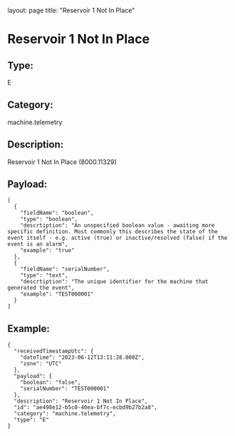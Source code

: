 layout: page
title: "Reservoir 1 Not In Place"

# Reservoir 1 Not In Place

## Type:

E

## Category:

machine.telemetry

## Description: 

Reservoir 1 Not In Place (8000.11329)

## Payload:

```
[
  {
    "fieldName": "boolean",
    "type": "boolean",
    "descrtiption": "An unspecified boolean value - awaiting more specific definition. Most commonly this describes the state of the event itself - e.g. active (true) or inactive/resolved (false) if the event is an alarm",
    "example": "true"
  },
  {
    "fieldName": "serialNumber",
    "type": "text",
    "descrtiption": "The unique identifier for the machine that generated the event",
    "example": "TEST000001"
  }
]
```

## Example:

```
{
  "receivedTimestampUtc": {
    "dateTime": "2023-06-12T13:11:28.000Z",
    "zone": "UTC"
  },
  "payload": {
    "boolean": "false",
    "serialNumber": "TEST000001"
  },
  "description": "Reservoir 1 Not In Place",
  "id": "ae498e12-b5c0-40ea-bf7c-ecbd9b27b2a8",
  "category": "machine.telemetry",
  "type": "E"
}
```
